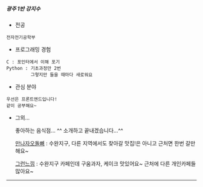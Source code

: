 ##### 광주 1반 강지수

- 전공
```
전자전기공학부
```
- 프로그래밍 경험
```
C : 포인터에서 이해 포기
Python : 기초과정만 2번
         그렇지만 들을 때마다 새로워요
```
- 관심 분야
```
우선은 프론트엔드입니다!
같이 공부해요~
```
- 그외...
    

    좋아하는 음식점... ^^ 소개하고 끝내겠습니다...^^

    [만나자오돌뼈](https://map.naver.com/v5/entry/place/15941424?lng=126.82575848913963&lat=35.18972926495776&placePath=%2Fhome&entry=plt&c=14.7,0,0,0,dh) : 수완지구, 다른 지역에서도 찾아갈 맛집!은 아니고 근처면 한번 갈만 해요~ 

    [그런느낌](https://www.instagram.com/grunneuggim/) : 수완지구 카페인데 구움과자, 케이크 맛있어요~ 근처에 다른 개인카페들 많아요~

----

